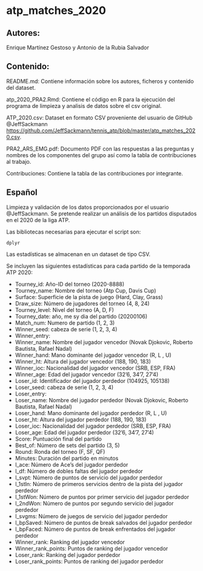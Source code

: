 # atp_matches_2020

## Autores:
Enrique Martínez Gestoso y Antonio de la Rubia Salvador

## Contenido:
README.md: Contiene información sobre los autores, ficheros y contenido del dataset.

atp_2020_PRA2.Rmd: Contiene el código en R para la ejecución del programa de limpieza y analisis de datos sobre el csv original.

ATP_2020.csv: Dataset en formato CSV proveniente del usuario de GitHub @JeffSackmann https://github.com/JeffSackmann/tennis_atp/blob/master/atp_matches_2020.csv.

PRA2_ARS_EMG.pdf: Documento PDF con las respuestas a las preguntas y nombres de los componentes del grupo así como la tabla de contribuciones al trabajo.

Contribuciones: Contiene la tabla de las contribuciones por integrante.

## Español 
Limpieza y validación de los datos proporcionados por el usuario @JeffSackmann. Se pretende realizar un análisis de los partidos disputados en el 2020 de la liga ATP.

Las bibliotecas necesarias para ejecutar el script son:

```
dplyr
```

Las estadísticas se almacenan en un dataset de tipo CSV.

Se incluyen las siguientes estadísticas para cada partido de la temporada ATP 2020:

- Tourney_id: Año-ID del torneo (2020-8888)
- Tourney_name: Nombre del torneo (Atp Cup, Davis Cup)
- Surface: Superficie de la pista de juego (Hard, Clay, Grass)
- Draw_size: Número de jugadores del torneo (4, 8, 24)
- Tourney_level: Nivel del torneo (A, D, F)
- Tourney_date: año, me sy dia del partido (20200106)
- Match_num: Numero de partido (1, 2, 3)
- Winner_seed: cabeza de serie (1, 2, 3, 4)
- Winner_entry: 
- Winner_name: Nombre del jugador vencedor (Novak Djokovic, Roberto Bautista, Rafael Nadal)
- Winner_hand: Mano dominante del jugador vencedor (R, L , U)
- Winner_ht: Altura del jugador vencedor (188, 190, 183)
- Winner_ioc: Nacionalidad del jugador vencedor (SRB, ESP, FRA)
- Winner_age: Edad del jugador vencedor (32’6, 34’7, 27’4)
- Loser_id: Identificador del jugador perdedor (104925, 105138)
- Loser_seed: cabeza de serie (1, 2, 3, 4)
- Loser_entry: 
- Loser_name: Nombre del jugador perdedor (Novak Djokovic, Roberto Bautista, Rafael Nadal)
- Loser_hand: Mano dominante del jugador perdedor (R, L , U)
- Loser_ht: Altura del jugador perdedor (188, 190, 183)
- Loser_ioc: Nacionalidad del jugador perdedor (SRB, ESP, FRA)
- Loser_age: Edad del jugador perdedor (32’6, 34’7, 27’4)
- Score: Puntuación final del partido
- Best_of: Número de sets del partido (3, 5)
- Round: Ronda del torneo (F, SF, QF)
- Minutes: Duración del partido en minutos
- l_ace: Número de Ace’s del jugador perdedor
- l_df: Número de dobles faltas del jugador perdedor
- l_svpt: Número de puntos de servicio del jugador perdedor
- l_1stIn: Número de primeros servicios dentro de la pista del jugador perdedor
- l_1stWon: Número de puntos por primer servicio del jugador perdedor
- l_2ndWon: Número de puntos por segundo servicio del jugador perdedor
- l_svgms: Número de juegos de servicio del jugador perdedor
- l_bpSaved: Número de puntos de break salvados del jugador perdedor
- l_bpFaced: Número de puntos de break enfrentados del jugador perdedor
- Winner_rank: Ranking del jugador vencedor
- Winner_rank_points: Puntos de ranking del jugador vencedor
- Loser_rank: Ranking del jugador perdedor
- Loser_rank_points: Puntos de ranking del jugador perdedor
